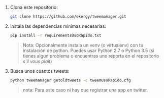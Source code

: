 1. Clona este repositorio:

	```bash
	git clone https://github.com/ekergy/tweemanager.git
	```

2. instala las dependencias minimas necesarias:

	```bash
	pip install -r requirementsUsoRapido.txt
	```

	> Nota: Opcionalmente instala un venv (o virtualenv) con tu instalación de python. Puedes usar Python 2.7 o Python 3.5 (si tienes algun problema o encuentras uno reporta en el repositorio *s’il vous plait*)


3. Busca unos cuantos tweets:

	```bash
	python tweemanager getoldtweets -c tweemUsoRapido.cfg
	```

	> nota: Para este caso ni hay que registrar una app en twitter.


